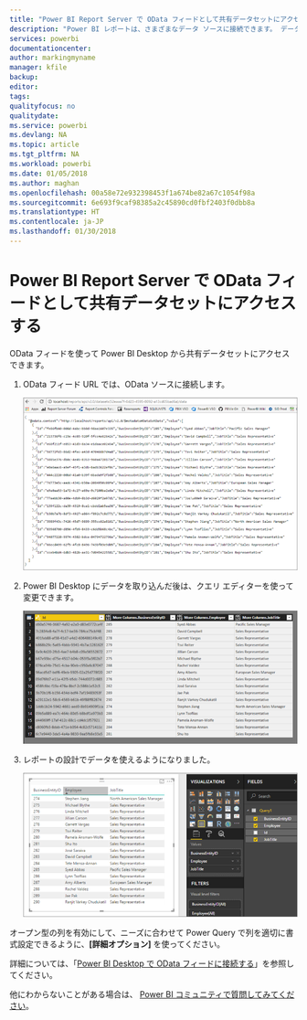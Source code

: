 ```yaml
---
title: "Power BI Report Server で OData フィードとして共有データセットにアクセスする"
description: "Power BI レポートは、さまざまなデータ ソースに接続できます。 データの使い方に応じて、異なるデータ ソースを利用できます。"
services: powerbi
documentationcenter: 
author: markingmyname
manager: kfile
backup: 
editor: 
tags: 
qualityfocus: no
qualitydate: 
ms.service: powerbi
ms.devlang: NA
ms.topic: article
ms.tgt_pltfrm: NA
ms.workload: powerbi
ms.date: 01/05/2018
ms.author: maghan
ms.openlocfilehash: 00a58e72e932398453f1a674be82a67c1054f98a
ms.sourcegitcommit: 6e693f9caf98385a2c45890cd0fbf2403f0dbb8a
ms.translationtype: HT
ms.contentlocale: ja-JP
ms.lasthandoff: 01/30/2018
---
```

# <a name="accessing-shared-datasets-as-odata-feeds-in-power-bi-report-server"></a>Power BI Report Server で OData フィードとして共有データセットにアクセスする
OData フィードを使って Power BI Desktop から共有データセットにアクセスできます。

1. OData フィード URL では、OData ソースに接続します。
   
    ![レポート サーバーの OData フィード ソース](media/access-dataset-odata/report-server-odata-feed.png)
2. Power BI Desktop にデータを取り込んだ後は、クエリ エディターを使って変更できます。
   
    ![Power BI Desktop のクエリ エディターと OData フィード](media/access-dataset-odata/report-server-odata-results-query-editor.png)
3. レポートの設計でデータを使えるようになりました。
   
    ![Power BI Desktop レポートの設計と OData フィード](media/access-dataset-odata/report-server-odata-power-bi-desktop-report-design.png)

オープン型の列を有効にして、ニーズに合わせて Power Query で列を適切に書式設定できるように、**[詳細オプション]** を使ってください。

詳細については、「[Power BI Desktop で OData フィードに接続する](../desktop-connect-odata.md)」を参照してください。

他にわからないことがある場合は、 [Power BI コミュニティで質問してみてください](https://community.powerbi.com/)。

